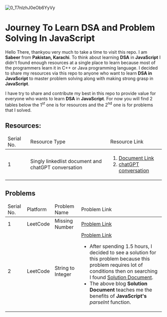 ![0_T7nlzhJ0eOb6YyVy](https://github.com/user-attachments/assets/a9ddc5da-e194-4cfb-985e-81f69f9844b6)
<h1>Journey To Learn DSA and Problem Solving In JavaScript</h1>

<p>Hello There, thankyou very much to take a time to visit this repo. I am <b>Sabeer</b> from <b>Pakistan, Karachi</b>. To think about learning <b>DSA</b> in <b>JavaScript</b> I didn't found enough resources at a single place to learn because most of the programmers learn it in C++ or Java programming language. I decided to share my resources via this repo to anyone who want to learn <b>DSA in JavaScript</b> to master problem solving along with making strong grasp in <b>JavaScript</b>.</p>
<p>I have try to share and contribute my best in this repo to provide value for everyone who wants to learn <b>DSA</b> in <b>JavaScript</b>. For now you will find 2 tables below the 1<sup>st</sup> one is for resources and the 2<sup>nd</sup> one is for problems that I solved.</p>

<h2>Resources:</h2>
<table>
  <thead>
    <tr>
      <td>Serial No.</td>
       <td>Resource Type</td>
       <td>Resource Link</td>
    </tr>
  </thead>
  <tbody>
    <tr>
      <td>1</td>
      <td>Singly linkedlist document and chatGPT conversation</td>
      <td>
        <ol>
          <li>
            <a href="https://www.scaler.com/topics/linked-list-in-javascript/" target="_blank">Document Link</a>
          </li>
          <li>
            <a href="https://chatgpt.com/share/67755e74-12ac-8001-9192-550d18f008b3" target="_blank">chatGPT conversation</a>
          </li>
        </ol>
      </td>
    </tr>
  </tbody>
</table>

<h2>Problems</h2>
<table>
  <thead>
    <tr>
      <td>Serial No.</td>
      <td>Platform</td>
      <td>Problem Name</td>
       <td>Problem Link</td>
    </tr>
  </thead>
  <tbody>
    <tr>
      <td>1</td>
      <td>LeetCode</td>
      <td>Missing Number</td>
      <td>
        <a href="https://leetcode.com/problems/missing-number/submissions/1494256749">Problem Link</a>
      </td>
    </tr> <tr>
      <td>2</td>
      <td>LeetCode</td>
      <td>String to Integer</td>
      <td>
        <a href="https://leetcode.com/problems/string-to-integer-atoi/submissions/">Problem Link</a>
        <ul>
          <li>After spending 1.5 hours, I decided to see a solution for this problem because this problem requires lot of conditions then on searching I found <a       href="https://duncan-mcardle.medium.com/leetcode-problem-8-string-to-integer-javascript-3b6d95c81cac">Solution Document</a>.</li>
          <li>The above blog <b>Solution Document</b> teaches me the benefits of <b>JavaScript's</b> <i>parseInt</i> function.</li>
        </ul>
      </td>
    </tr>
  </tbody>
</table>
